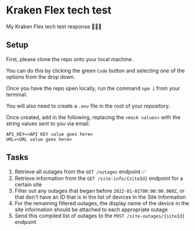 # Kraken Flex tech test
My Kraken Flex tech test response 💪🏻🐙

## Setup

First, please clone the repo onto your local machine. 

You can do this by clicking the green `Code` button and selecting one of the options from the drop down. 

Once you have the repo open locally, run the command `npm i` from your terminal. 

You will also need to create a `.env` file in the root of your repository.

Once created, add in the following, replacing the `<mock values>` with the string values sent to you via email:

```
API_KEY=<API KEY value goes here>
URL=<URL value goes here>
```

## Tasks

1. Retrieve all outages from the `GET /outages` endpoint ✅
2. Retrieve information from the `GET /site-info/{siteId}` endpoint for a certain site
3. Filter out any outages that began before `2022-01-01T00:00:00.000Z`, or that don't have an ID that is in the list of devices in the Site Information
4. For the remaining filtered outages, the display name of the device in the site information should be attached to each appropriate outage
5. Send this compiled list of outages to the `POST /site-outages/{siteId}` endpoint 

